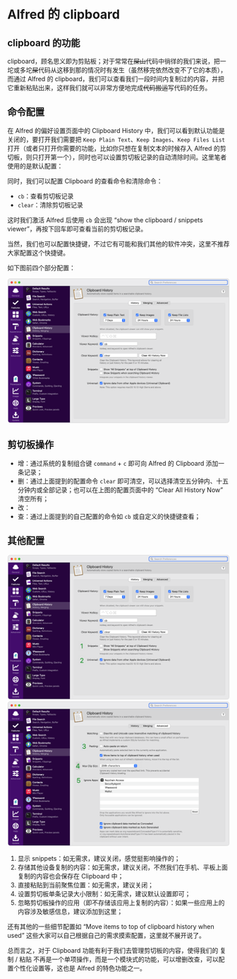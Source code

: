 # Alfred 的 clipboard

## clipboard 的功能

clipboard，顾名思义即为剪贴板；对于常常在~~屎山~~代码中徜徉的我们来说，把一坨或多坨~~屎~~代码从这移到那的情况时有发生（虽然移完依然改变不了它的本质），而通过 Alfred 的 clipboard，我们可以查看我们一段时间内复制过的内容，并把它重新粘贴出来，这样我们就可以非常方便地完成~~代码搬运~~写代码的任务。

## 命令配置

在 Alfred 的偏好设置页面中的 Clipboard History 中，我们可以看到默认功能是关闭的，要打开我们需要把 `Keep Plain Text`、`Keep Images`、`Keep Files List` 打开（或者只打开你需要的功能，比如你只想在复制文本的时候存入 Alfred 的剪切板，则只打开第一个），同时也可以设置剪切板记录的自动清除时间。这里笔者使用的是默认配置：


同时，我们可以配置 Clipboard 的查看命令和清除命令：

- `cb`：查看剪切板记录
- `clear`：清除剪切板记录

这时我们激活 Alfred 后使用 `cb` 会出现 “show the clipboard / snippets viewer”，再按下回车即可查看当前的剪切板记录。

当然，我们也可以配置快捷键，不过它有可能和我们其他的软件冲突，这里不推荐大家配置这个快捷键。

如下图前四个部分配置：

![image-1](./../public/images/day-48-1.png)

## 剪切板操作

- 增：通过系统的复制组合键 `command` + `c` 即可向 Alfred 的 Clipboard 添加一条记录；
- 删：通过上面提到的配置命令 `clear` 即可清空，可以选择清空五分钟内、十五分钟内或全部记录；也可以在上图的配置页面中的 “Clear All History Now” 清空所有；
- 改：
- 查：通过上面提到的自己配置的命令如 `cb` 或自定义的快捷键查看；

## 其他配置

![image-2](./../public/images/day-48-3.png)
![image-3](./../public/images/day-48-4.png)

1. 显示 snippets：如无需求，建议关闭，感觉挺影响操作的；
2. 存储其他设备复制的内容：如无需求，建议关闭，不然我们在手机、平板上面复制的内容也会保存在 Clipboard 中；
3. 直接粘贴到当前聚焦位置：如无需求，建议关闭；
4. 设置剪切板单条记录大小限制：如无需求，建议默认设置即可；
5. 忽略剪切板操作的应用（即不存储该应用上复制的内容）：如果一些应用上的内容涉及敏感信息，建议添加到这里；

还有其他的一些细节配置如 “Move items to top of clipboard history when used” 这些大家可以自己根据自己的需求摸索配置，这里就不展开说了。

总而言之，对于 Clipboard 功能有利于我们去管理剪切板的内容，使得我们的 复制 / 粘贴 不再是一个单项操作，而是一个模块式的功能，可以增删改查，可以配置个性化设置等，这也是 Alfred 的特色功能之一。